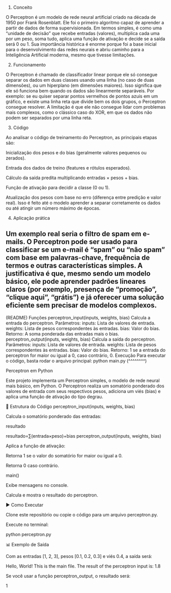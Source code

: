 1. Conceito

O Perceptron é um modelo de rede neural artificial criado na década de 1950 por Frank Rosenblatt. Ele foi o primeiro algoritmo capaz de aprender a partir de dados de forma supervisionada. Em termos simples, é como uma “unidade de decisão” que recebe entradas (valores), multiplica cada uma por um peso, soma tudo, aplica uma função de ativação e decide se a saída será 0 ou 1.
Sua importância histórica é enorme porque foi a base inicial para o desenvolvimento das redes neurais e abriu caminho para a Inteligência Artificial moderna, mesmo que tivesse limitações.

2. Funcionamento

O Perceptron é chamado de classificador linear porque ele só consegue separar os dados em duas classes usando uma linha (no caso de duas dimensões), ou um hiperplano (em dimensões maiores).
Isso significa que ele só funciona bem quando os dados são linearmente separáveis.
Por exemplo: se eu quiser separar pontos vermelhos de pontos azuis em um gráfico, e existe uma linha reta que divide bem os dois grupos, o Perceptron consegue resolver.
A limitação é que ele não consegue lidar com problemas mais complexos, como o clássico caso do XOR, em que os dados não podem ser separados por uma linha reta.

3. Código

Ao analisar o código de treinamento do Perceptron, as principais etapas são:

Inicialização dos pesos e do bias (geralmente valores pequenos ou zerados).

Entrada dos dados de treino (features e rótulos esperados).

Cálculo da saída predita multiplicando entradas × pesos + bias.

Função de ativação para decidir a classe (0 ou 1).

Atualização dos pesos com base no erro (diferença entre predição e valor real). Isso é feito até o modelo aprender a separar corretamente os dados ou até atingir um número máximo de épocas.

4. Aplicação prática

Um exemplo real seria o filtro de spam em e-mails.
O Perceptron pode ser usado para classificar se um e-mail é “spam” ou “não spam” com base em palavras-chave, frequência de termos e outras características simples.
A justificativa é que, mesmo sendo um modelo básico, ele pode aprender padrões lineares claros (por exemplo, presença de “promoção”, “clique aqui”, “grátis”) e já oferecer uma solução eficiente sem precisar de modelos complexos.
--------------------------------------------------------------------------------------------------------------------------------------------------------------------------------------------------------------

(README)
Funções
perceptron_input(inputs, weights, bias)
Calcula a entrada do perceptron.
Parâmetros:
inputs: Lista de valores de entrada.
weights: Lista de pesos correspondentes às entradas.
bias: Valor do bias.
Retorno: A soma ponderada das entradas mais o bias.
perceptron_output(inputs, weights, bias)
Calcula a saída do perceptron.
Parâmetros:
inputs: Lista de valores de entrada.
weights: Lista de pesos correspondentes às entradas.
bias: Valor do bias.
Retorno: 1 se a entrada do perceptron for maior ou igual a 0, caso contrário, 0.
Execução
Para executar o código, basta rodar o arquivo principal:
python main.py
(^^^^^^^^)

Perceptron em Python

Este projeto implementa um Perceptron simples, o modelo de rede neural mais básico, em Python.
O Perceptron realiza um somatório ponderado dos valores de entrada com seus respectivos pesos, adiciona um viés (bias) e aplica uma função de ativação do tipo degrau.

📌 Estrutura do Código
perceptron_input(inputs, weights, bias)

Calcula o somatório ponderado das entradas:

resultado

resultado=∑(entrada×peso)+bias
perceptron_output(inputs, weights, bias)

Aplica a função de ativação:

Retorna 1 se o valor do somatório for maior ou igual a 0.

Retorna 0 caso contrário.

main()

Exibe mensagens no console.

Calcula e mostra o resultado do perceptron.

▶️ Como Executar

Clone este repositório ou copie o código para um arquivo perceptron.py.

Execute no terminal:

python perceptron.py

📊 Exemplo de Saída

Com as entradas [1, 2, 3], pesos [0.1, 0.2, 0.3] e viés 0.4, a saída será:

Hello, World!
This is the main file.
The result of the perceptron input is:  1.8


Se você usar a função perceptron_output, o resultado será:

1
